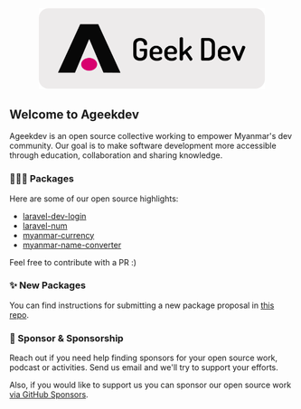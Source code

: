 <p align="center"><img src="https://github.com/ageekdev/.github/blob/main/docs/images/ageekdev.png" width="400" alt="ageekdev"></p>

## Welcome to Ageekdev

Ageekdev is an open source collective working to empower Myanmar's dev community. Our goal is to make software development more accessible through education, collaboration and sharing knowledge.

### 🧑🏻‍💻 Packages
Here are some of our open source highlights:

- [laravel-dev-login](https://github.com/ageekdev/laravel-dev-login)
- [laravel-num](https://github.com/ageekdev/laravel-num)
- [myanmar-currency](https://github.com/ageekdev/myanmar-currency)
- [myanmar-name-converter](https://github.com/ageekdev/myanmar-name-converter)

Feel free to contribute with a PR :)

### ✨ New Packages

You can find instructions for submitting a new package proposal in [this repo](https://github.com/ageekdev/packages).

### 🧸 Sponsor & Sponsorship

Reach out if you need help finding sponsors for your open source work, podcast or activities. Send us email and we'll try to support your efforts.

Also, if you would like to support us you can sponsor our open source work [via GitHub Sponsors](https://github.com/sponsors/ageekdev).

